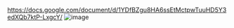 https://docs.google.com/document/d/1YDfBZgu8HA6ssEtMctpwTuuHD5Y3edXQb7ktP-LxgcY/
![image](https://github.com/realjaypatel/Playsite.store/assets/103855389/8a9e8037-105b-46d6-9ea2-7718c4968ea4)
